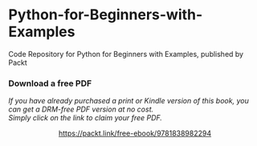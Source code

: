 # Python-for-Beginners-with-Examples
Code Repository for Python for Beginners with Examples, published by Packt
### Download a free PDF

 <i>If you have already purchased a print or Kindle version of this book, you can get a DRM-free PDF version at no cost.<br>Simply click on the link to claim your free PDF.</i>
<p align="center"> <a href="https://packt.link/free-ebook/9781838982294">https://packt.link/free-ebook/9781838982294 </a> </p>